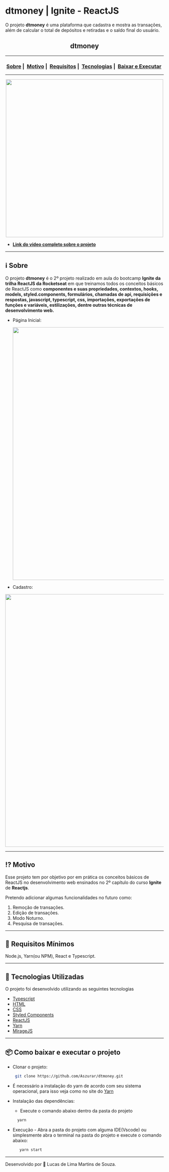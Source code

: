 # dtmoney | Ignite - ReactJS
 O projeto **dtmoney** é uma plataforma que cadastra e mostra as transações, além de calcular o total de depósitos e retiradas e o saldo final do usuário.
<h2 align="center">dtmoney</h2>

___

<h3 align="center">
  <a href="#information_source-sobre">Sobre</a>&nbsp;|&nbsp;
  <a href="#interrobang-motivo">Motivo</a>&nbsp;|&nbsp;
  <a href="#seedling-requisitos-mínimos">Requisitos</a>&nbsp;|&nbsp;
  <a href="#rocket-tecnologias-utilizadas">Tecnologias</a>&nbsp;|&nbsp;
  <a href="#package-como-baixar-e-executar-o-projeto">Baixar e Executar</a>&nbsp;
</h3>

___

<div align="center" ><img src="" width="500"></div>

- [**Link do vídeo completo sobre o projeto**]()

___

## :information_source: Sobre

O projeto **dtmoney** é o 2º projeto realizado em aula do bootcamp **Ignite da trilha ReactJS da Rocketseat** em que treinamos todos os conceitos básicos de ReactJS como **componentes e suas propriedades, contextos, hooks, models, styled.components, formulários, chamadas de api, requisições e respostas, javascript, typescript, css, importações, exportações de funções e variáveis, estilizações, dentre outras técnicas de desenvolvimento web.**

* Página Inicial:
 
  <img src="" width="800"> 
 * Cadastro:
  <img src="" width="800">

___
## :interrobang: Motivo

Esse projeto tem por objetivo por em prática os conceitos básicos de ReactJS no desenvolvimento web ensinados no 2º capítulo do curso **Ignite** de **Reactjs**. 

Pretendo adicionar algumas funcionalidades no futuro como:
1. Remoção de transações.
2. Edição de transações.
3. Modo Noturno.
4. Pesquisa de transações.

___
## :seedling: Requisitos Mínimos

Node.js, Yarn(ou NPM), React e Typescript.

___
## :rocket: Tecnologias Utilizadas 

O projeto foi desenvolvido utilizando as seguintes tecnologias

- [Typescript](https://www.typescriptlang.org/)
- [HTML](https://developer.mozilla.org/pt-BR/docs/Web/HTML)
- [CSS](https://developer.mozilla.org/pt-BR/docs/Web/CSS)
- [Styled Components](https://styled-components.com/)
- [ReactJS](https://pt-br.reactjs.org/)
- [Yarn](https://classic.yarnpkg.com/blog/2017/05/12/introducing-yarn/)
- [MirageJS](https://miragejs.com/)
___
## :package: Como baixar e executar o projeto

  - Clonar o projeto:
    ```bash
     git clone https://github.com/Aszurar/dtmoney.git
    ```
  - É necessário a instalação do yarn de acordo com seu sistema operacional, para isso veja como no site do [Yarn](https://classic.yarnpkg.com/blog/2017/05/12/introducing-yarn/)
  - Instalação das dependências:
    - Execute o comando abaixo dentro da pasta do projeto 
    ```bash
      yarn
    ```
 
 - Execução - Abra a pasta do projeto com alguma IDE(Vscode) ou simplesmente abra o terminal na pasta do projeto e execute o comando abaixo:
    ```bash
       yarn start
    ``` 
___
Desenvolvido por :star2: Lucas de Lima Martins de Souza.

